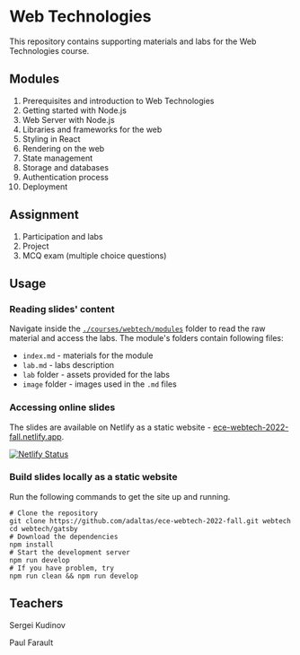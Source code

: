 
# Web Technologies

This repository contains supporting materials and labs for the Web Technologies course.

## Modules

1. Prerequisites and introduction to Web Technologies
2. Getting started with Node.js
3. Web Server with Node.js
4. Libraries and frameworks for the web
5. Styling in React
6. Rendering on the web
7. State management
8. Storage and databases
9. Authentication process
10. Deployment

## Assignment

1. Participation and labs
2. Project
3. MCQ exam (multiple choice questions)

## Usage

### Reading slides' content

Navigate inside the [`./courses/webtech/modules`](courses/webtech/modules) folder to read the raw material and access the labs. The module's folders contain following files:

- `index.md` - materials for the module
- `lab.md` - labs description
- `lab` folder - assets provided for the labs
- `image` folder - images used in the `.md` files

### Accessing online slides

The slides are available on Netlify as a static website - [ece-webtech-2022-fall.netlify.app](https://ece-webtech-2022-fall.netlify.app/).

[![Netlify Status](https://api.netlify.com/api/v1/badges/a0de952e-7ca4-48cf-82c0-95d770df3e4c/deploy-status)](https://app.netlify.com/sites/ece-webtech-2022-fall/deploys)

### Build slides locally as a static website

Run the following commands to get the site up and running.

```
# Clone the repository
git clone https://github.com/adaltas/ece-webtech-2022-fall.git webtech
cd webtech/gatsby
# Download the dependencies
npm install
# Start the development server
npm run develop
# If you have problem, try
npm run clean && npm run develop
```

## Teachers

Sergei Kudinov

Paul Farault
